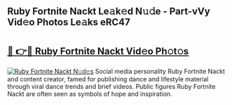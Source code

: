 ## Ruby Fortnite Nackt Le𝚊k𝚎d N𝚞𝚍e - Part-vVy Vid𝚎o Photos Le𝚊ks eRC47

# <h2><a href="http://fb46wl.evod.top/?m=Ruby+Fortnite+Nackt">🔗 👉🔴 Ruby Fortnite Nackt Vid𝚎o Ph𝚘t𝚘s</a></h2>

[![Ruby Fortnite Nackt N𝚞d𝚎s](https://i.imgur.com/8V9OHl7.gif)](http://fb46wl.evod.top/?m=Ruby+Fortnite+Nackt)
Social media personality Ruby Fortnite Nackt and content creator, famed for publishing dance and lifestyle material through viral dance trends and brief videos. Public figures Ruby Fortnite Nackt are often seen as symbols of hope and inspiration. 
